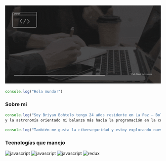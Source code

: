 ![Texto alternativo](./src/headerbriyan.gif)
```javascript
console.log("Hola mundo!")
```
### Sobre mi
```javascript
console.log("Soy Briyan Bohtelo tengo 24 años residente en La Paz – Bolivia soy un apasionado por la programación 
y la astronomía orientado mi balanza más hacia la programación en la cual decidí convertirme en Full-Stack developer.")
```
```javascript
console.log("También me gusta la ciberseguridad y estoy explorando nuevos horizontes en la web 3.0 y tecnologías relacionadas.")
```
### Tecnologías que manejo
<img src="https://images.vexels.com/media/users/3/166403/isolated/preview/a5a33bf3004830a2bd581e9fa65de660-icono-del-lenguaje-de-programaci-oacute-n-javascript-by-vexels.png" alt="javascript" width="50" heigth="50" /> <img src="https://icon-library.com/images/node-js-icon/node-js-icon-8.jpg" alt="javascript" width="40" heigth="40" /> <img src="https://cdn.freebiesupply.com/logos/large/2x/react-1-logo-png-transparent.png" alt="javascript" width="50" heigth="50" /> <img src="https://p1.hiclipart.com/preview/570/557/170/react-logo-redux-javascript-vuejs-babel-nodejs-npm-web-application-png-clipart-thumbnail.jpg" alt="redux" width="50" heigth="50" />
